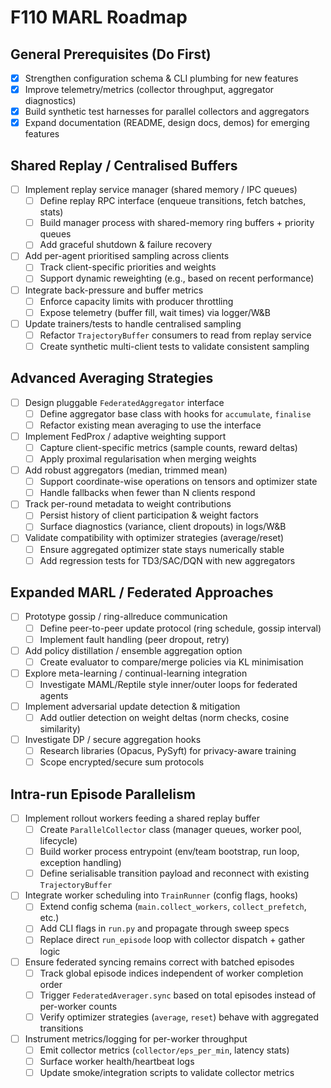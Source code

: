 # F110 MARL Roadmap

## General Prerequisites (Do First)
- [x] Strengthen configuration schema & CLI plumbing for new features
- [x] Improve telemetry/metrics (collector throughput, aggregator diagnostics)
- [x] Build synthetic test harnesses for parallel collectors and aggregators
- [x] Expand documentation (README, design docs, demos) for emerging features

## Shared Replay / Centralised Buffers
- [ ] Implement replay service manager (shared memory / IPC queues)
  - [ ] Define replay RPC interface (enqueue transitions, fetch batches, stats)
  - [ ] Build manager process with shared-memory ring buffers + priority queues
  - [ ] Add graceful shutdown & failure recovery
- [ ] Add per-agent prioritised sampling across clients
  - [ ] Track client-specific priorities and weights
  - [ ] Support dynamic reweighting (e.g., based on recent performance)
- [ ] Integrate back-pressure and buffer metrics
  - [ ] Enforce capacity limits with producer throttling
  - [ ] Expose telemetry (buffer fill, wait times) via logger/W&B
- [ ] Update trainers/tests to handle centralised sampling
  - [ ] Refactor `TrajectoryBuffer` consumers to read from replay service
  - [ ] Create synthetic multi-client tests to validate consistent sampling

## Advanced Averaging Strategies
- [ ] Design pluggable `FederatedAggregator` interface
  - [ ] Define aggregator base class with hooks for `accumulate`, `finalise`
  - [ ] Refactor existing mean averaging to use the interface
- [ ] Implement FedProx / adaptive weighting support
  - [ ] Capture client-specific metrics (sample counts, reward deltas)
  - [ ] Apply proximal regularisation when merging weights
- [ ] Add robust aggregators (median, trimmed mean)
  - [ ] Support coordinate-wise operations on tensors and optimizer state
  - [ ] Handle fallbacks when fewer than N clients respond
- [ ] Track per-round metadata to weight contributions
  - [ ] Persist history of client participation & weight factors
  - [ ] Surface diagnostics (variance, client dropouts) in logs/W&B
- [ ] Validate compatibility with optimizer strategies (average/reset)
  - [ ] Ensure aggregated optimizer state stays numerically stable
  - [ ] Add regression tests for TD3/SAC/DQN with new aggregators

## Expanded MARL / Federated Approaches
- [ ] Prototype gossip / ring-allreduce communication
  - [ ] Define peer-to-peer update protocol (ring schedule, gossip interval)
  - [ ] Implement fault handling (peer dropout, retry)
- [ ] Add policy distillation / ensemble aggregation option
  - [ ] Create evaluator to compare/merge policies via KL minimisation
- [ ] Explore meta-learning / continual-learning integration
  - [ ] Investigate MAML/Reptile style inner/outer loops for federated agents
- [ ] Implement adversarial update detection & mitigation
  - [ ] Add outlier detection on weight deltas (norm checks, cosine similarity)
- [ ] Investigate DP / secure aggregation hooks
  - [ ] Research libraries (Opacus, PySyft) for privacy-aware training
  - [ ] Scope encrypted/secure sum protocols

## Intra-run Episode Parallelism
- [ ] Implement rollout workers feeding a shared replay buffer
  - [ ] Create `ParallelCollector` class (manager queues, worker pool, lifecycle)
  - [ ] Build worker process entrypoint (env/team bootstrap, run loop, exception handling)
  - [ ] Define serialisable transition payload and reconnect with existing `TrajectoryBuffer`
- [ ] Integrate worker scheduling into `TrainRunner` (config flags, hooks)
  - [ ] Extend config schema (`main.collect_workers`, `collect_prefetch`, etc.)
  - [ ] Add CLI flags in `run.py` and propagate through sweep specs
  - [ ] Replace direct `run_episode` loop with collector dispatch + gather logic
- [ ] Ensure federated syncing remains correct with batched episodes
  - [ ] Track global episode indices independent of worker completion order
  - [ ] Trigger `FederatedAverager.sync` based on total episodes instead of per-worker counts
  - [ ] Verify optimizer strategies (`average`, `reset`) behave with aggregated transitions
- [ ] Instrument metrics/logging for per-worker throughput
  - [ ] Emit collector metrics (`collector/eps_per_min`, latency stats)
  - [ ] Surface worker health/heartbeat logs
  - [ ] Update smoke/integration scripts to validate collector metrics
